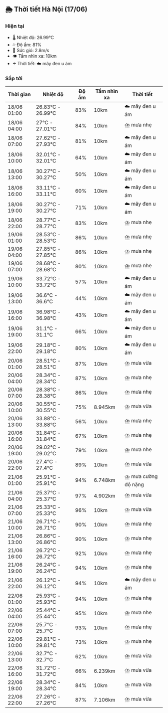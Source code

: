 ## 🌦️ Thời tiết Hà Nội (17/06)

### Hiện tại

- 🌡️ Nhiệt độ: 26.99℃
- 💦 Độ ẩm: 81%
- 💨 Sức gió: 2.8m/s
- 👁️ Tầm nhìn xa: 10km
- ☂️ Thời tiết: ☁️ mây đen u ám

### Sắp tới

| Thời gian | Nhiệt độ | Độ ẩm | Tầm nhìn xa | Thời tiết |
| --- | --- | --- | --- | --- |
| 18/06 01:00 | 26.83℃ - 26.99℃ | 83% | 10km | ☁️ mây đen u ám |
| 18/06 04:00 | 27℃ - 27.01℃ | 84% | 10km | ⛈️ mưa nhẹ |
| 18/06 07:00 | 27.62℃ - 27.93℃ | 81% | 10km | ☁️ mây đen u ám |
| 18/06 10:00 | 32.01℃ - 32.01℃ | 64% | 10km | ☁️ mây đen u ám |
| 18/06 13:00 | 30.27℃ - 30.27℃ | 50% | 10km | ☁️ mây đen u ám |
| 18/06 16:00 | 33.11℃ - 33.11℃ | 60% | 10km | ☁️ mây đen u ám |
| 18/06 19:00 | 30.27℃ - 30.27℃ | 71% | 10km | ☁️ mây đen u ám |
| 18/06 22:00 | 28.77℃ - 28.77℃ | 83% | 10km | ⛈️ mưa nhẹ |
| 19/06 01:00 | 28.53℃ - 28.53℃ | 86% | 10km | ⛈️ mưa nhẹ |
| 19/06 04:00 | 27.85℃ - 27.85℃ | 86% | 10km | ⛈️ mưa nhẹ |
| 19/06 07:00 | 28.68℃ - 28.68℃ | 80% | 10km | ⛈️ mưa nhẹ |
| 19/06 10:00 | 33.72℃ - 33.72℃ | 57% | 10km | ☁️ mây đen u ám |
| 19/06 13:00 | 36.6℃ - 36.6℃ | 44% | 10km | ☁️ mây đen u ám |
| 19/06 16:00 | 36.98℃ - 36.98℃ | 43% | 10km | ☁️ mây đen u ám |
| 19/06 19:00 | 31.1℃ - 31.1℃ | 66% | 10km | ☁️ mây đen u ám |
| 19/06 22:00 | 29.18℃ - 29.18℃ | 80% | 10km | ☁️ mây đen u ám |
| 20/06 01:00 | 28.51℃ - 28.51℃ | 87% | 10km | ⛈️ mưa vừa |
| 20/06 04:00 | 28.34℃ - 28.34℃ | 87% | 10km | ⛈️ mưa nhẹ |
| 20/06 07:00 | 28.38℃ - 28.38℃ | 86% | 10km | ⛈️ mưa nhẹ |
| 20/06 10:00 | 30.55℃ - 30.55℃ | 75% | 8.945km | ⛈️ mưa vừa |
| 20/06 13:00 | 33.88℃ - 33.88℃ | 56% | 10km | ⛈️ mưa nhẹ |
| 20/06 16:00 | 31.84℃ - 31.84℃ | 67% | 10km | ⛈️ mưa nhẹ |
| 20/06 19:00 | 29.02℃ - 29.02℃ | 79% | 10km | ⛈️ mưa nhẹ |
| 20/06 22:00 | 27.4℃ - 27.4℃ | 89% | 10km | ⛈️ mưa vừa |
| 21/06 01:00 | 25.91℃ - 25.91℃ | 94% | 6.748km | ⛈️ mưa cường độ nặng |
| 21/06 04:00 | 25.37℃ - 25.37℃ | 97% | 4.902km | ⛈️ mưa vừa |
| 21/06 07:00 | 25.33℃ - 25.33℃ | 96% | 10km | ⛈️ mưa vừa |
| 21/06 10:00 | 26.71℃ - 26.71℃ | 90% | 10km | ⛈️ mưa nhẹ |
| 21/06 13:00 | 26.86℃ - 26.86℃ | 90% | 10km | ⛈️ mưa nhẹ |
| 21/06 16:00 | 26.72℃ - 26.72℃ | 92% | 10km | ⛈️ mưa nhẹ |
| 21/06 19:00 | 26.24℃ - 26.24℃ | 94% | 10km | ⛈️ mưa nhẹ |
| 21/06 22:00 | 26.12℃ - 26.12℃ | 94% | 10km | ☁️ mây đen u ám |
| 22/06 01:00 | 25.93℃ - 25.93℃ | 94% | 10km | ⛈️ mưa nhẹ |
| 22/06 04:00 | 25.44℃ - 25.44℃ | 95% | 10km | ⛈️ mưa nhẹ |
| 22/06 07:00 | 25.7℃ - 25.7℃ | 93% | 10km | ⛈️ mưa nhẹ |
| 22/06 10:00 | 29.81℃ - 29.81℃ | 73% | 10km | ⛈️ mưa nhẹ |
| 22/06 13:00 | 32.7℃ - 32.7℃ | 62% | 10km | ⛈️ mưa vừa |
| 22/06 16:00 | 31.72℃ - 31.72℃ | 66% | 6.239km | ⛈️ mưa vừa |
| 22/06 19:00 | 28.34℃ - 28.34℃ | 84% | 10km | ⛈️ mưa vừa |
| 22/06 22:00 | 27.26℃ - 27.26℃ | 87% | 7.106km | ⛈️ mưa vừa |
